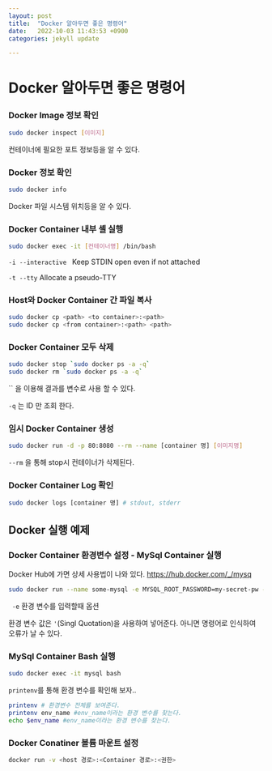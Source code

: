 ```yaml
---
layout: post
title:  "Docker 알아두면 좋은 명령어"
date:   2022-10-03 11:43:53 +0900
categories: jekyll update

---
```


# Docker 알아두면 좋은 명령어



### Docker Image 정보 확인

```bash
sudo docker inspect [이미지]
```

컨테이너에 필요한 포트 정보등을 알 수 있다.

### Docker 정보 확인

``` bash
sudo docker info 
```

Docker 파일 시스템 위치등을 알 수 있다.



### Docker Container 내부 셸 실행

```bash
sudo docker exec -it [컨테이너명] /bin/bash
```

```-i --interactive ``` Keep STDIN open even if not attached

 ```-t --tty``` Allocate a pseudo-TTY

### Host와 Docker Container 간 파일 복사

```bash
sudo docker cp <path> <to container>:<path>
sudo docker cp <from container>:<path> <path>
```



### Docker Container 모두 삭제

``` bash
sudo docker stop `sudo docker ps -a -q`
sudo docker rm `sudo docker ps -a -q`
```

`` 을 이용해 결과를 변수로 사용 할 수 있다.

```-q``` 는 ID 만 조회 한다.



### 임시 Docker Container 생성

``` bash
sudo docker run -d -p 80:8080 --rm --name [container 명] [이미지명] 
```

```--rm``` 을 통해 stop시 컨테이너가 삭제된다.



### Docker Container Log 확인

```bash
sudo docker logs [container 명] # stdout, stderr
```





## Docker 실행 예제

### Docker Container 환경변수 설정 - MySql Container 실행

Docker Hub에 가면 상세 사용법이 나와 있다. https://hub.docker.com/_/mysq

``` bash
sudo docker run --name some-mysql -e MYSQL_ROOT_PASSWORD=my-secret-pw -d mysql:tag
```

``` -e```  환경 변수를 입력할때 옵션

환경 변수 값은 ```'```(Singl Quotation)을 사용하여 넣어준다. 아니면 명령어로 인식하여 오류가 날 수 있다.

### MySql Container Bash 실행

``` bash
sudo docker exec -it mysql bash
```

```printenv```를 통해 환경 변수를 확인해 보자..

```bash
printenv # 환경변수 전체를 보여준다.
printenv env_name #env_name이라는 환경 변수를 찾는다.
echo $env_name #env_name이라는 환경 변수를 찾는다.

```



### Docker Conatiner 볼륨 마운트 설정

``` bash
docker run -v <host 경로>:<Container 경로>:<권한> 
```









  
